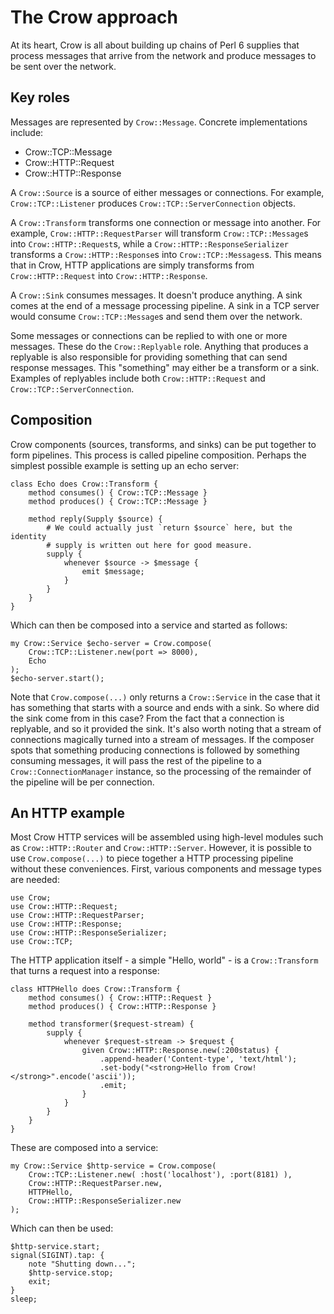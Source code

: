 # The Crow approach

At its heart, Crow is all about building up chains of Perl 6 supplies that
process messages that arrive from the network and produce messages to be sent
over the network.

## Key roles

Messages are represented by `Crow::Message`. Concrete implementations include:

* Crow::TCP::Message
* Crow::HTTP::Request
* Crow::HTTP::Response

A `Crow::Source` is a source of either messages or connections. For example,
`Crow::TCP::Listener` produces `Crow::TCP::ServerConnection` objects.

A `Crow::Transform` transforms one connection or message into another. For
example, `Crow::HTTP::RequestParser` will transform `Crow::TCP::Message`s into
`Crow::HTTP::Request`s, while a `Crow::HTTP::ResponseSerializer` transforms a
`Crow::HTTP::Response`s into `Crow::TCP::Messages`s. This means that in Crow,
HTTP applications are simply transforms from `Crow::HTTP::Request` into
`Crow::HTTP::Response`.

A `Crow::Sink` consumes messages. It doesn't produce anything. A sink comes at
the end of a message processing pipeline. A sink in a TCP server would consume
`Crow::TCP::Message`s and send them over the network.

Some messages or connections can be replied to with one or more messages. These
do the `Crow::Replyable` role. Anything that produces a replyable is also
responsible for providing something that can send response messages. This
"something" may either be a transform or a sink. Examples of replyables include
both `Crow::HTTP::Request` and `Crow::TCP::ServerConnection`.

## Composition

Crow components (sources, transforms, and sinks) can be put together to form
pipelines. This process is called pipeline composition. Perhaps the simplest
possible example is setting up an echo server:

    class Echo does Crow::Transform {
        method consumes() { Crow::TCP::Message }
        method produces() { Crow::TCP::Message }
        
        method reply(Supply $source) {
            # We could actually just `return $source` here, but the identity
            # supply is written out here for good measure.
            supply {
                whenever $source -> $message {
                    emit $message;
                }
            }
        }
    }

Which can then be composed into a service and started as follows:

    my Crow::Service $echo-server = Crow.compose(
        Crow::TCP::Listener.new(port => 8000),
        Echo
    );
    $echo-server.start();

Note that `Crow.compose(...)` only returns a `Crow::Service` in the case that
it has something that starts with a source and ends with a sink. So where did
the sink come from in this case? From the fact that a connection is replyable,
and so it provided the sink. It's also worth noting that a stream of connections
magically turned into a stream of messages. If the composer spots that something
producing connections is followed by something consuming messages, it will
pass the rest of the pipeline to a `Crow::ConnectionManager` instance, so the
processing of the remainder of the pipeline will be per connection.

## An HTTP example

Most Crow HTTP services will be assembled using high-level modules such as
`Crow::HTTP::Router` and `Crow::HTTP::Server`. However, it is possible to use
`Crow.compose(...)` to piece together a HTTP processing pipeline without these
conveniences. First, various components and message types are needed:

    use Crow;
    use Crow::HTTP::Request;
    use Crow::HTTP::RequestParser;
    use Crow::HTTP::Response;
    use Crow::HTTP::ResponseSerializer;
    use Crow::TCP;

The HTTP application itself - a simple "Hello, world" - is a `Crow::Transform`
that turns a request into a response:

    class HTTPHello does Crow::Transform {
        method consumes() { Crow::HTTP::Request }
        method produces() { Crow::HTTP::Response }

        method transformer($request-stream) {
            supply {
                whenever $request-stream -> $request {
                    given Crow::HTTP::Response.new(:200status) {
                        .append-header('Content-type', 'text/html');
                        .set-body("<strong>Hello from Crow!</strong>".encode('ascii'));
                        .emit;
                    }
                }
            }
        }
    }

These are composed into a service:

    my Crow::Service $http-service = Crow.compose(
        Crow::TCP::Listener.new( :host('localhost'), :port(8181) ),
        Crow::HTTP::RequestParser.new,
        HTTPHello,
        Crow::HTTP::ResponseSerializer.new
    );

Which can then be used:

    $http-service.start;
    signal(SIGINT).tap: {
        note "Shutting down...";
        $http-service.stop;
        exit;
    }
    sleep;
